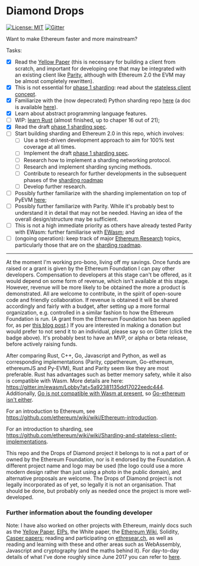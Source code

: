 # Diamond Drops

[![License: MIT](https://img.shields.io/badge/License-MIT-lightgrey.svg)](https://github.com/Drops-of-Diamond/Drops-of-Diamond/blob/master/LICENSE)
[![Gitter](https://badges.gitter.im/Join%20Chat.svg)](https://gitter.im/Drops-of-Diamond/Lobby?utm_source=badge&utm_medium=badge&utm_campaign=pr-badge&utm_content=badge)

Want to make Ethereum faster and more mainstream?

Tasks:
- [x] Read the [Yellow Paper](https://ethereum.github.io/yellowpaper/paper.pdf) (this is necessary for building a client from scratch, and important for developing one that may be integrated with an existing client like [Parity](https://github.com/paritytech/parity), although with Ethereum 2.0 the EVM may be almost completely rewritten).
- [x] This is not essential for [phase 1 sharding](https://ethresear.ch/t/sharding-phase-1-spec/): read about the [stateless client concept](https://ethresear.ch/t/the-stateless-client-concept/172).
- [x] Familiarize with the (now depecrated) Python sharding repo [here](https://github.com/ethereum/sharding/tree/develop/sharding) (a doc is available [here](https://github.com/ethereum/sharding/blob/develop/docs/doc.md)).
- [x] Learn about abstract programming language features.
- [ ] WIP: [learn Rust](https://doc.rust-lang.org/book/second-edition) (almost finished, up to chaper 16 out of 21);
- [x] Read the draft [phase 1 sharding spec](https://ethresear.ch/t/sharding-phase-1-spec/).
- [ ] Start building sharding and Ethereum 2.0 in this repo, which involves:
    - [ ] Use a test-driven development approach to aim for 100% test coverage at all times.
    - [ ] Implement the draft [phase 1 sharding spec](https://ethresear.ch/t/sharding-phase-1-spec/).
    - [ ] Research how to implement a sharding networking protocol.
    - [ ] Research and implement sharding syncing methods.
    - [ ] Contribute to research for further developments in the subsequent phases of the [sharding roadmap](https://ethresear.ch/t/sharding-phase-1-spec)
    - [ ] Develop further research.
- [ ] Possibly further familiarize with the sharding implementation on top of PyEVM [here](https://github.com/ethereum/py-evm/tree/sharding);
- [ ] Possibly further familiarize with Parity. While it's probably best to understand it in detail that may not be needed. Having an idea of the overall design/structure may be sufficient.
- [ ] This is not a high immediate priority as others have already tested Parity with EWasm: further familiarise with [EWasm](https://github.com/ewasm); and
- [ ] (ongoing operation): keep track of major [Ethereum Research](https://ethresear.ch) topics, particularly those that are on the [sharding roadmap](https://ethresear.ch/t/sharding-phase-1-spec).

------

At the moment I'm working pro-bono, living off my savings. Once funds are raised or a grant is given by the Ethereum Foundation I can pay other developers. Compensation to developers at this stage can't be offered, as it would depend on some form of revenue, which isn't available at this stage. However, revenue will be more likely to be obtained the more a product is demonstrated. All are welcome to contribute, in the spirit of open-soure code and friendly collaboration. If revenue is obtained it will be shared accordingly and fairly with a budget, after setting up a more formal organization, e.g. controlled in a similar fashion to how the Ethereum Foundation is run. (A grant from the Ethereum Foundation has been applied for, as per [this blog post](https://blog.ethereum.org/2018/01/02/ethereum-scalability-research-development-subsidy-programs/).) If you are interested in making a donation but would prefer to not send it to an individual, please say so on Gitter (click the badge above). It's probably best to have an MVP, or alpha or beta release, before actively raising funds.

After comparing Rust, C++, Go, Javascript and Python, as well as corresponding implementations (Parity, cppethereum, Go-ethereum, ethereumJS and Py-EVM), Rust and Parity seem like they are most preferable. Rust has advantages such as better memory safety, while it also is compatible with Wasm. More details are here: https://gitter.im/ewasm/Lobby?at=5a92381135dd17022eedc444. Additionally, [Go is not compatible with Wasm at present](https://github.com/golang/go/issues/18892), so [Go-ethereum isn't either](https://github.com/ethereum/go-ethereum/issues/16192).

For an introduction to Ethereum, see https://github.com/ethereum/wiki/wiki/Ethereum-introduction.

For an introduction to sharding, see https://github.com/ethereum/wiki/wiki/Sharding-and-stateless-client-implementations.

This repo and the Drops of Diamond project it belongs to is not a part of or owned by the Ethereum Foundation, nor is it endorsed by the Foundation. A different project name and logo may be used (the logo could use a more modern design rather than just using a photo in the public domain), and alternative proposals are welcome. The Drops of Diamond project is not legally incorporated as of yet, so legally it is not an organisation. That should be done, but probably only as needed once the project is more well-developed.

### Further information about the founding developer

Note: I have also worked on other projects with Ethereum, mainly docs such as the [Yellow Paper](https://github.com/ethereum/yellowpaper), [EIPs](https://github.com/ethereum/eips), the White paper, the [Ethereum Wiki](https://github.com/ethereum/wiki/wiki), Solidity, [Casper papers](https://github.com/ethereum/research/tree/master/papers); reading and participating on [ethresear.ch](https://ethresear.ch/), as well as reading and learning with these and other areas such as WebAssembly, Javascript and cryptography (and the maths behind it). For day-to-day details of what I've done roughly since June 2017 you can refer to [here](https://docs.google.com/spreadsheets/d/1dDglpWBhWlPyv0tfDntPQc8F-yBsP41wFQnIKgwA068/edit#gid=114542833).
